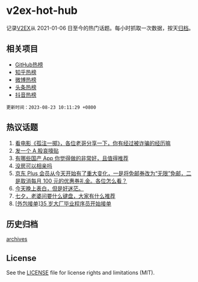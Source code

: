 # v2ex-hot-hub

 记录[V2EX](https://www.v2ex.com/)从 2021-01-06 日至今的热门话题。每小时抓取一次数据，按天[归档](archives)。
 
 ## 相关项目

- [GitHub热榜](https://github.com/lonnyzhang423/github-hot-hub)
- [知乎热榜](https://github.com/lonnyzhang423/zhihu-hot-hub)
- [微博热榜](https://github.com/lonnyzhang423/weibo-hot-hub)
- [头条热榜](https://github.com/lonnyzhang423/toutiao-hot-hub)
- [抖音热榜](https://github.com/lonnyzhang423/douyin-hot-hub)


 `更新时间：2023-08-23 10:11:29 +0800`

## 热议话题

1. [看电影《孤注一掷》，各位老哥分享一下，你有经过被诈骗的经历嘛](https://www.v2ex.com/t/967294)
1. [发一个 A 股哀嚎贴](https://www.v2ex.com/t/967309)
1. [有哪些国产 App 你觉得做的非常好，且值得推荐](https://www.v2ex.com/t/967401)
1. [没房可以相亲吗](https://www.v2ex.com/t/967296)
1. [京东 Plus 会员从今天开始有了重大变化，一是将免邮券改为“无限”免邮，二是取消每月 100 元的优惠券礼金。各位怎么看？](https://www.v2ex.com/t/967520)
1. [今天晚上表白，但是好迷茫。](https://www.v2ex.com/t/967329)
1. [七夕，老婆问要什么键盘，大家有什么推荐](https://www.v2ex.com/t/967319)
1. [[外包接单]35 岁大厂毕业程序员开始接单](https://www.v2ex.com/t/967313)

## 历史归档

[archives](archives)

## License

See the [LICENSE](LICENSE) file for license rights and limitations (MIT).
